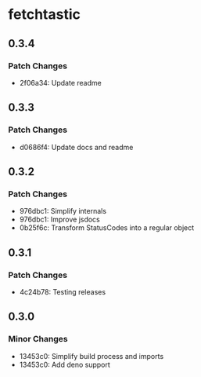 # fetchtastic

## 0.3.4

### Patch Changes

- 2f06a34: Update readme

## 0.3.3

### Patch Changes

- d0686f4: Update docs and readme

## 0.3.2

### Patch Changes

- 976dbc1: Simplify internals
- 976dbc1: Improve jsdocs
- 0b25f6c: Transform StatusCodes into a regular object

## 0.3.1

### Patch Changes

- 4c24b78: Testing releases

## 0.3.0

### Minor Changes

- 13453c0: Simplify build process and imports
- 13453c0: Add deno support
